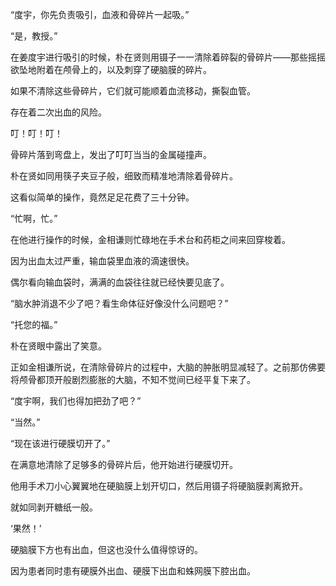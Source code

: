 “度宇，你先负责吸引，血液和骨碎片一起吸。”

“是，教授。”

在姜度宇进行吸引的时候，朴在贤则用镊子一一清除着碎裂的骨碎片——那些摇摇欲坠地附着在颅骨上的，以及刺穿了硬脑膜的碎片。

如果不清除这些骨碎片，它们就可能顺着血流移动，撕裂血管。

存在着二次出血的风险。

叮！叮！叮！

骨碎片落到弯盘上，发出了叮叮当当的金属碰撞声。

朴在贤如同用筷子夹豆子般，细致而精准地清除着骨碎片。

这看似简单的操作，竟然足足花费了三十分钟。

“忙啊，忙。”

在他进行操作的时候，金相谦则忙碌地在手术台和药柜之间来回穿梭着。

因为出血太过严重，输血袋里血液的滴速很快。

偶尔看向输血袋时，满满的血袋往往就已经快要见底了。

“脑水肿消退不少了吧？看生命体征好像没什么问题吧？”

“托您的福。”

朴在贤眼中露出了笑意。

正如金相谦所说，在清除骨碎片的过程中，大脑的肿胀明显减轻了。之前那仿佛要将颅骨都顶开般剧烈膨胀的大脑，不知不觉间已经平复下来了。

“度宇啊，我们也得加把劲了吧？”

“当然。”

“现在该进行硬膜切开了。”

在满意地清除了足够多的骨碎片后，他开始进行硬膜切开。

他用手术刀小心翼翼地在硬脑膜上划开切口，然后用镊子将硬脑膜剥离掀开。

就如同剥开糖纸一般。

‘果然！’

硬脑膜下方也有出血，但这也没什么值得惊讶的。

因为患者同时患有硬膜外出血、硬膜下出血和蛛网膜下腔出血。